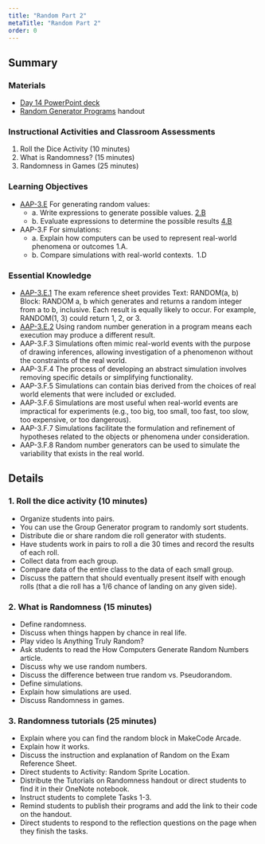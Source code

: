 ```yaml
---
title: "Random Part 2"
metaTitle: "Random Part 2"
order: 0
---
```


## Summary

### Materials

* [Day 14 PowerPoint deck](https://1drv.ms/w/s!AqsgsTyHBmRBkFZnQpW7T3ivfkKP?e=joQeF2)
* [Random Generator Programs](/unit-3/day-14/random-generator-programs) handout

### Instructional Activities and Classroom Assessments

1. Roll the Dice Activity (10 minutes)
2. What is Randomness? (15 minutes)
3. Randomness in Games (25 minutes)

### Learning Objectives

* [AAP-3.E](https://apcentral.collegeboard.org/pdf/ap-computer-science-principles-course-and-exam-description.pdf#page=98) For generating random values:
    * a. Write expressions to generate possible values. [2.B](https://apcentral.collegeboard.org/pdf/ap-computer-science-principles-course-and-exam-description.pdf#page=23)
    * b. Evaluate expressions to determine the possible results [4.B](https://apcentral.collegeboard.org/pdf/ap-computer-science-principles-course-and-exam-description.pdf#page=23)
* AAP-3.F For simulations:
    * a. Explain how computers can be used to represent real-world phenomena or outcomes 1.A.
    * b. Compare simulations with real-world contexts. 1.D

### Essential Knowledge 

* [AAP-3.E.1](https://apcentral.collegeboard.org/pdf/ap-computer-science-principles-course-and-exam-description.pdf#page=98) The exam reference sheet provides Text: RANDOM(a, b) Block: RANDOM a, b which generates and returns a random integer from a to b, inclusive. Each result is equally likely to occur. For example, RANDOM(1, 3) could return 1, 2, or 3.
* [AAP-3.E.2](https://apcentral.collegeboard.org/pdf/ap-computer-science-principles-course-and-exam-description.pdf#page=98) Using random number generation in a program means each execution may produce a different result.
* AAP-3.F.3 Simulations often mimic real-world events with the purpose of drawing inferences, allowing investigation of a phenomenon without the constraints of the real world.
* AAP-3.F.4 The process of developing an abstract simulation involves removing specific details or simplifying functionality.
* AAP-3.F.5 Simulations can contain bias derived from the choices of real world elements that were included or excluded.
* AAP-3.F.6 Simulations are most useful when real-world events are impractical for experiments (e.g., too big, too small, too fast, too slow, too expensive, or too dangerous).
* AAP-3.F.7 Simulations facilitate the formulation and refinement of hypotheses related to the objects or phenomena under consideration.
* AAP-3.F.8 Random number generators can be used to simulate the variability that exists in the real world.

## Details

### 1. Roll the dice activity (10 minutes) 

* Organize students into pairs.
* You can use the Group Generator program to randomly sort students.
* Distribute die or share random die roll generator with students.
* Have students work in pairs to roll a die 30 times and record the results of each roll.
* Collect data from each group.
* Compare data of the entire class to the data of each small group.
* Discuss the pattern that should eventually present itself with enough rolls (that a die roll has a 1/6 chance of landing on any given side).

### 2. What is Randomness (15 minutes)

* Define randomness.
* Discuss when things happen by chance in real life.
* Play video Is Anything Truly Random?
* Ask students to read the How Computers Generate Random Numbers article.
* Discuss why we use random numbers.
* Discuss the difference between true random vs. Pseudorandom.
* Define simulations.
* Explain how simulations are used.
* Discuss Randomness in games.

### 3. Randomness tutorials (25 minutes)

* Explain where you can find the random block in MakeCode Arcade.
* Explain how it works.
* Discuss the instruction and explanation of Random on the Exam Reference Sheet.
* Direct students to Activity: Random Sprite Location.
* Distribute the Tutorials on Randomness handout or direct students to find it in their OneNote notebook.
* Instruct students to complete Tasks 1-3.
* Remind students to publish their programs and add the link to their code on the handout.
* Direct students to respond to the reflection questions on the page when they finish the tasks.